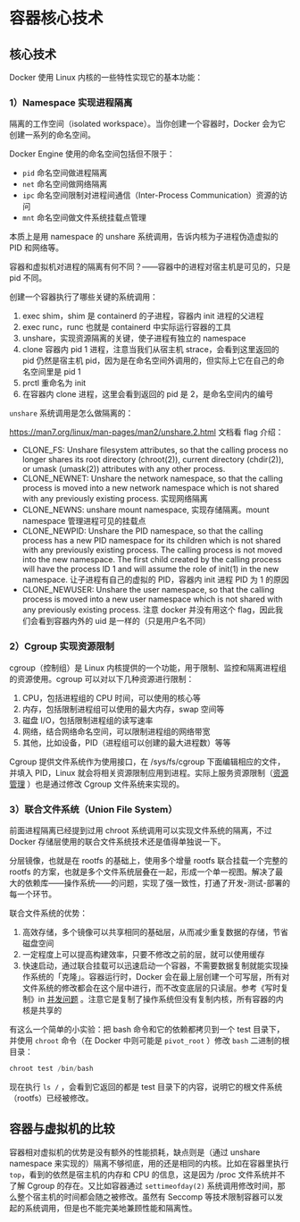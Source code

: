 # 容器核心技术

## 核心技术

Docker 使用 Linux 内核的一些特性实现它的基本功能：

### 1）Namespace 实现进程隔离

隔离的工作空间（isolated workspace）。当你创建一个容器时，Docker 会为它创建一系列的命名空间。

Docker Engine 使用的命名空间包括但不限于：

- `pid` 命名空间做进程隔离
- `net` 命名空间做网络隔离
- `ipc` 命名空间限制对进程间通信（Inter-Process Communication）资源的访问
- `mnt` 命名空间做文件系统挂载点管理

本质上是用 namespace 的 unshare 系统调用，告诉内核为子进程伪造虚拟的 PID 和网络等。

容器和虚拟机对进程的隔离有何不同？——容器中的进程对宿主机是可见的，只是 pid 不同。

创建一个容器执行了哪些关键的系统调用：

1. exec shim，shim 是 containerd 的子进程，容器内 init 进程的父进程
2. exec runc，runc 也就是 containerd 中实际运行容器的工具
3. unshare，实现资源隔离的关键，使子进程有独立的 namespace
4. clone 容器内 pid 1 进程，注意当我们从宿主机 strace，会看到这里返回的 pid 仍然是宿主机 pid，因为是在命名空间外调用的，但实际上它在自己的命名空间里是 pid 1
5. prctl 重命名为 init
6. 在容器内 clone 进程，这里会看到返回的 pid 是 2，是命名空间内的编号

`unshare` 系统调用是怎么做隔离的：

https://man7.org/linux/man-pages/man2/unshare.2.html 文档看 flag 介绍：

- CLONE_FS: Unshare filesystem attributes, so that the calling process no
longer shares its root directory (chroot(2)), current
directory (chdir(2)), or umask (umask(2)) attributes with
any other process.
- CLONE_NEWNET: Unshare the network namespace, so that the calling
process is moved into a new network namespace which is not
shared with any previously existing process. 实现网络隔离
- CLONE_NEWNS: unshare mount namespace, 实现存储隔离。mount namespace 管理进程可见的挂载点
- CLONE_NEWPID: Unshare the PID namespace, so that the calling
process has a new PID namespace for its children which is
not shared with any previously existing process.  The
calling process is not moved into the new namespace.  The
first child created by the calling process will have the
process ID 1 and will assume the role of init(1) in the
new namespace. 让子进程有自己的虚拟的 PID，容器内 init 进程 PID 为 1 的原因
- CLONE_NEWUSER: Unshare the user namespace, so that
the calling process is moved into a new user namespace
which is not shared with any previously existing process. 注意 docker 并没有用这个 flag，因此我们会看到容器内外的 uid 是一样的（只是用户名不同）

### 2）Cgroup 实现资源限制

cgroup（控制组）是 Linux 内核提供的一个功能，用于限制、监控和隔离进程组的资源使用。cgroup 可以对以下几种资源进行限制：

1. CPU，包括进程组的 CPU 时间，可以使用的核心等
2. 内存，包括限制进程组可以使用的最大内存，swap 空间等
3. 磁盘 I/O，包括限制进程组的读写速率
4. 网络，结合网络命名空间，可以限制进程组的网络带宽
5. 其他，比如设备，PID（进程组可以创建的最大进程数）等等

Cgroup 提供文件系统作为使用接口，在 /sys/fs/cgroup 下面编辑相应的文件，并填入 PID，Linux 就会将相关资源限制应用到进程。实际上服务资源限制（[资源管理](https://www.notion.so/730503cda44344848ac3da816264ecba?pvs=21) ）也是通过修改 Cgroup 文件系统来实现的。

### 3）联合文件系统（Union File System）

前面进程隔离已经提到过用 chroot 系统调用可以实现文件系统的隔离，不过 Docker 存储层使用的联合文件系统技术还是值得单独说一下。

分层镜像，也就是在 rootfs 的基础上，使用多个增量 rootfs 联合挂载一个完整的 rootfs 的方案，也就是多个文件系统层叠在一起，形成一个单一视图。解决了最大的依赖库——操作系统——的问题，实现了强一致性，打通了开发-测试-部署的每一个环节。

联合文件系统的优势：

1. 高效存储，多个镜像可以共享相同的基础层，从而减少重复数据的存储，节省磁盘空间
2. 一定程度上可以提高构建效率，只要不修改之前的层，就可以使用缓存
3. 快速启动，通过联合挂载可以迅速启动一个容器，不需要数据复制就能实现操作系统的「克隆」。容器运行时，Docker 会在最上层创建一个可写层，所有对文件系统的修改都会在这个层中进行，而不改变底层的只读层。参考《写时复制》in [并发问题](https://www.notion.so/6dce108777e14849a318e8ba11197d19?pvs=21) 。注意它是复制了操作系统但没有复制内核，所有容器的内核是共享的

有这么一个简单的小实验：把 bash 命令和它的依赖都拷贝到一个 test 目录下，并使用 `chroot` 命令（在 Docker 中则可能是 `pivot_root` ）修改 `bash` 二进制的根目录：

```go
chroot test /bin/bash
```

现在执行 `ls /` ，会看到它返回的都是 test 目录下的内容，说明它的根文件系统（rootfs）已经被修改。

## 容器与虚拟机的比较

容器相对虚拟机的优势是没有额外的性能损耗，缺点则是（通过 unshare namespace 来实现的）隔离不够彻底，用的还是相同的内核。比如在容器里执行 `top`，看到的依然是宿主机的内存和 CPU 的信息，这是因为 /proc 文件系统并不了解 Cgroup 的存在。又比如容器通过 `settimeofday(2)` 系统调用修改时间，那么整个宿主机的时间都会随之被修改。虽然有 Seccomp 等技术限制容器可以发起的系统调用，但是也不能完美地兼顾性能和隔离性。

